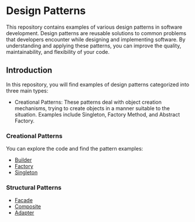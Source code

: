# Design Patterns

This repository contains examples of various design patterns in software development.
Design patterns are reusable solutions to common problems that developers encounter
while designing and implementing software. By understanding and applying these patterns,
you can improve the quality, maintainability, and flexibility of your code.

## Introduction

In this repository, you will find examples of design patterns categorized into three main types:

+ Creational Patterns: These patterns deal with object creation mechanisms, trying to create objects in a manner suitable to the situation. Examples include Singleton, Factory Method, and Abstract Factory.


### Creational Patterns

You can explore the code and find the pattern examples:
+ [Builder](./src/main/java/com/mycompany/patterns/builder)
+ [Factory](./src/main/java/com/mycompany/patterns/factory)
+ [Singleton](./src/main/java/com/mycompany/patterns/singleton)

### Structural Patterns
+ [Facade](./src/main/java/com/mycompany/patterns/facade)
+ [Composite](./src/main/java/com/mycompany/patterns/composite)
+ [Adapter](./src/main/java/com/mycompany/patterns/adapter)